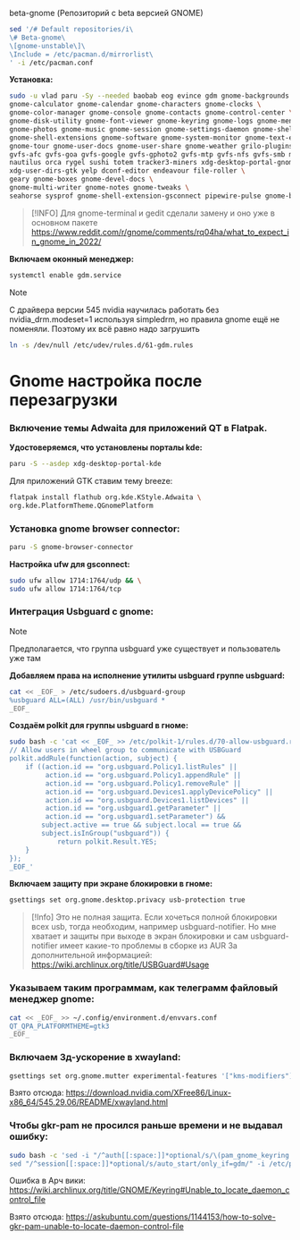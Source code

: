 beta-gnome (Репозиторий с beta версией GNOME)
```bash
sed '/# Default repositories/i\
\# Beta-gnome\
\[gnome-unstable\]\
\Include = /etc/pacman.d/mirrorlist\
' -i /etc/pacman.conf
```

**Установка:**

```bash
sudo -u vlad paru -Sy --needed baobab eog evince gdm gnome-backgrounds \
gnome-calculator gnome-calendar gnome-characters gnome-clocks \
gnome-color-manager gnome-console gnome-contacts gnome-control-center \
gnome-disk-utility gnome-font-viewer gnome-keyring gnome-logs gnome-menus \
gnome-photos gnome-music gnome-session gnome-settings-daemon gnome-shell \
gnome-shell-extensions gnome-software gnome-system-monitor gnome-text-editor \
gnome-tour gnome-user-docs gnome-user-share gnome-weather grilo-plugins gvfs \
gvfs-afc gvfs-goa gvfs-google gvfs-gphoto2 gvfs-mtp gvfs-nfs gvfs-smb malcontent \
nautilus orca rygel sushi totem tracker3-miners xdg-desktop-portal-gnome \
xdg-user-dirs-gtk yelp dconf-editor endeavour file-roller \
geary gnome-boxes gnome-devel-docs \
gnome-multi-writer gnome-notes gnome-tweaks \
seahorse sysprof gnome-shell-extension-gsconnect pipewire-pulse gnome-browser-connector
```
> [!INFO]
> Для gnome-terminal и gedit сделали замену и оно уже в основном пакете https://www.reddit.com/r/gnome/comments/rq04ha/what_to_expect_in_gnome_in_2022/

**Включаем оконный менеджер:**
```bash
systemctl enable gdm.service
```

>[!Note]
>С драйвера версии 545 nvidia научилась работать без nvidia_drm.modeset=1 используя simpledrm, но правила gnome ещё не поменяли. Поэтому их всё равно надо загрушить
```bash
ln -s /dev/null /etc/udev/rules.d/61-gdm.rules
```


# Gnome настройка после перезагрузки
### Включение темы Adwaita для приложений QT в Flatpak.

**Удостоверяемся, что установлены порталы kde:**
```bash
paru -S --asdep xdg-desktop-portal-kde
```
Для приложений GTK ставим тему breeze:
```bash
flatpak install flathub org.kde.KStyle.Adwaita \
org.kde.PlatformTheme.QGnomePlatform
```

### Установка gnome browser connector:
```bash
paru -S gnome-browser-connector
```
**Настройка ufw для gsconnect:**
```bash
sudo ufw allow 1714:1764/udp && \
sudo ufw allow 1714:1764/tcp
```

### Интеграция Usbguard с gnome:
>[!Note]
>Предполагается, что группа usbguard уже существует и пользователь уже там

**Добавляем права на исполнение утилиты usbguard группе usbguard:**

```bash
cat << _EOF_ > /etc/sudoers.d/usbguard-group
%usbguard ALL=(ALL) /usr/bin/usbguard *
_EOF_
```

**Создаём polkit для группы usbguard в гноме:**
```bash
sudo bash -c 'cat << _EOF_ >> /etc/polkit-1/rules.d/70-allow-usbguard.rules
// Allow users in wheel group to communicate with USBGuard
polkit.addRule(function(action, subject) {
    if ((action.id == "org.usbguard.Policy1.listRules" ||
         action.id == "org.usbguard.Policy1.appendRule" ||
         action.id == "org.usbguard.Policy1.removeRule" ||
         action.id == "org.usbguard.Devices1.applyDevicePolicy" ||
         action.id == "org.usbguard.Devices1.listDevices" ||
         action.id == "org.usbguard1.getParameter" ||
         action.id == "org.usbguard1.setParameter") &&
        subject.active == true && subject.local == true &&
        subject.isInGroup("usbguard")) {
            return polkit.Result.YES;
    }
});
_EOF_'
```

**Включаем защиту при экране блокировки в гноме:**
```bash
gsettings set org.gnome.desktop.privacy usb-protection true
```
>[!Info]
>Это не полная защита. Если хочеться полной блокировки всех usb, тогда необходим, например usbguard-notifier. Но мне хватает и защиты при выходе в экран блокировки и сам usbguard-notifier имеет какие-то проблемы в сборке из AUR
>За дополнительной информацией: https://wiki.archlinux.org/title/USBGuard#Usage

### Указываем таким программам, как телеграмм файловый менеджер gnome:
```bash
cat << _EOF_ >> ~/.config/environment.d/envvars.conf
QT_QPA_PLATFORMTHEME=gtk3
_EOF_
```

### Включаем 3д-ускорение в xwayland:
```bash
gsettings set org.gnome.mutter experimental-features '["kms-modifiers"]'
```
Взято отсюда: https://download.nvidia.com/XFree86/Linux-x86_64/545.29.06/README/xwayland.html

### Чтобы gkr-pam не просился раньше времени и не выдавал ошибку:
```bash
sudo bash -c 'sed -i "/^auth[[:space:]]*optional/s/\(pam_gnome_keyring.so\)\(.*\)$/\1 only_if=gdm\2/" /etc/pam.d/gdm-password && \
sed "/^session[[:space:]]*optional/s/auto_start/only_if=gdm/" -i /etc/pam.d/gdm-password'
```

Ошибка в Арч вики: https://wiki.archlinux.org/title/GNOME/Keyring#Unable_to_locate_daemon_control_file

Взято отсюда: https://askubuntu.com/questions/1144153/how-to-solve-gkr-pam-unable-to-locate-daemon-control-file

